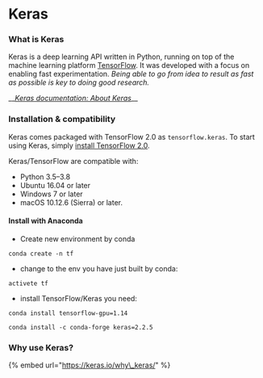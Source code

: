 # Keras

### What is Keras

 Keras is a deep learning API written in Python, running on top of the machine learning platform [TensorFlow](https://github.com/tensorflow/tensorflow). It was developed with a focus on enabling fast experimentation. _Being able to go from idea to result as fast as possible is key to doing good research._

\_\_[_Keras documentation: About Keras_](https://keras.io/about/)\_\_

### Installation & compatibility <a id="installation-amp-compatibility"></a>

Keras comes packaged with TensorFlow 2.0 as `tensorflow.keras`. To start using Keras, simply [install TensorFlow 2.0](https://www.tensorflow.org/install).

Keras/TensorFlow are compatible with:

* Python 3.5–3.8
* Ubuntu 16.04 or later
* Windows 7 or later
* macOS 10.12.6 \(Sierra\) or later.

#### Install with Anaconda

* Create new environment by conda

`conda create -n tf`

* change to the env you have just built by conda:

`activete tf`

* install TensorFlow/Keras  you need:

`conda install tensorflow-gpu=1.14` 

`conda install -c conda-forge keras=2.2.5`

### Why use Keras?

{% embed url="https://keras.io/why\_keras/" %}



